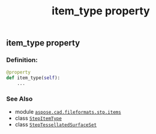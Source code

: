 ﻿---
title: item_type property
second_title: Aspose.CAD for Python via .NET API References
description: 
type: docs
weight: 40
url: /python-net/aspose.cad.fileformats.stp.items/steptessellatedsurfaceset/item_type/
is_root: false
---

## item_type property

### Definition:
```python
@property
def item_type(self):
    ...
```

### See Also
* module [`aspose.cad.fileformats.stp.items`](../../)
* class [`StepItemType`](/cad/python-net/aspose.cad.fileformats.stp.items/stepitemtype)
* class [`StepTessellatedSurfaceSet`](/cad/python-net/aspose.cad.fileformats.stp.items/steptessellatedsurfaceset)
